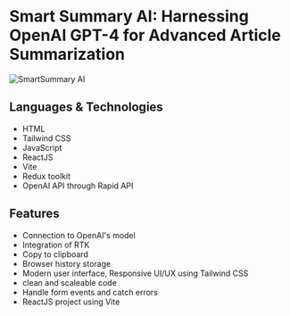 # Smart Summary AI: Harnessing OpenAI GPT-4 for Advanced Article Summarization
![SmartSummary AI](https://i.ibb.co/NK12JG2/Thumbnail-26.png)

## Languages & Technologies
- HTML
- Tailwind CSS
- JavaScript
- ReactJS
- Vite
- Redux toolkit
- OpenAI API through Rapid API

## Features
- Connection to OpenAI's model
- Integration of RTK
- Copy to clipboard
- Browser history storage
- Modern user interface, Responsive UI/UX using Tailwind CSS
- clean and scaleable code
- Handle form events and catch errors
- ReactJS project using Vite
 
